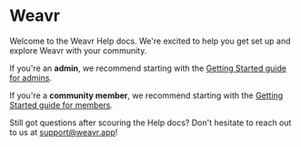 # Weavr

Welcome to the Weavr Help docs. 
We're excited to help you get set up and explore Weavr with your community. 

If you're an **admin**, we recommend starting with the [Getting Started guide for admins](/guides/getting-started-admin.md).

If you're a **community member**, we recommend starting with the [Getting Started guide for members](/guides/getting-started-member.md).

Still got questions after scouring the Help docs? 
Don't hesitate to reach out to us at support@weavr.app! 

